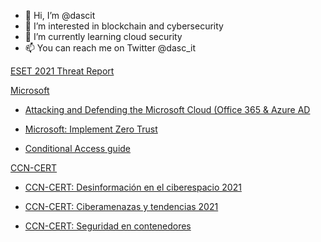 - 👋 Hi, I’m @dascit
- 👀 I’m interested in blockchain and cybersecurity
- 🌱 I’m currently learning cloud security
- 📫 You can reach me on Twitter @dasc_it

<!---
dascit/dascit is a ✨ special ✨ repository because its `README.md` (this file) appears on your GitHub profile.
You can click the Preview link to take a look at your changes.
--->

[ESET 2021 Threat Report](https://cvws.icloud-content.com/B/AZrBXfNXM5LfxfbaSZvfSyD3FXXTAdTRbcY1UpEc3TdTdoXZKPMOWx9_/_ESET_THREAT_REPORT_T2_2021_1634059002.pdf?o=AvODGpm_2kN_it3k-lfhXTKlpIvy14LLvZPNDWpd6oXa&v=1&x=3&a=CAogZRisCCC0-44NUapRk72RkBqsAd0WoKxJmQRgYHZMBywSbxDb_e7A5C8Y-_SlweQvIgEAUgT3FXXTWgQOWx9_aiey9ANNBfh6HhQrHqeE6TSC6Zr1k2P3naN91mDV1OFYn5wL91IkM8hyJ2lw-pvdz-bBY7dXFPTZYUy-H2SFZ6BoLIYu--eDBFeE0Ch4-i5SlQ&e=1641888184&fl=&r=2d9b83d5-1f60-4e61-8c37-2c7550be924e-1&k=ZzftZvtsyMUmrk0r6HvLeQ&ckc=com.apple.clouddocs&ckz=com.apple.CloudDocs&p=60&s=s1sXVRd52ApBj7DzHDLknFI_RrQ&cd=i)

[Microsoft](https://docs.microsoft.com/en-us/azure/?product=popular)
- [Attacking and Defending the Microsoft Cloud (Office 365 & Azure AD](https://cvws.icloud-content.com/B/AUEFtJPdoDAXXLPD9aBpUZL5kw38AUyzciDEb7EJhQfwTW_gUfjcNYLb/Attacking_Defending_the_Microsoft_Cloud_1634055871.pdf?o=AqP0iIYR3nVTSDFwMcwh2-uzTCsZToc2LZYHfPrN9RsO&v=1&x=3&a=CAogKgCrUFaZpsBX7g7y9dZnlC9zN6vmH6yYvK0jtgTMFesSbxCx-6LC5C8Y0fLZwuQvIgEAUgT5kw38WgTcNYLbaidJnDnAep7ZTPLRSzlED-L5PnELopj-uINL0tVkTWbCezOLW5jTWQdyJ8laaf4JBoqGb8pxas57DVbvjYuqrU_KOrllWFb1TLI6vVT5u_N-Dg&e=1641891133&fl=&r=c14b188e-77f5-4b69-95ad-1032c7c5f710-1&k=3TKUhUAYe_Qy84j6FKrCYw&ckc=com.apple.clouddocs&ckz=com.apple.CloudDocs&p=60&s=ygZGurZGPNkZbPr9zzts-saA2js&cd=i)

- [Microsoft: Implement Zero Trust](https://docs.microsoft.com/es-es/microsoft-365/security/microsoft-365-zero-trust?view=o365-worldwide)
- [Conditional Access guide](https://cvws.icloud-content.com/B/AbpvPUIp8AODvMMj1K2MI8uFfAxyAZISZtrBoTdlsWa_cj366cB5HFe2/Conditional_Access_Guidance_December_2021_1638637662.pdf?o=AtvHfkgxYtnvIb3YzBiyZL7n4D8S9jS6WOQ-w4_aSwZz&v=1&x=3&a=CAog_Gmm9EKDMiGePoB9dihbX4giIh2SplFNGEZfv6KNQPwSbxDLoszC5C8Y65mDw-QvIgEAUgSFfAxyWgR5HFe2aic21xVMJNMovVEaOfjwVD_bsqcsTLmAQ_cngozHbSRCZmZzzb93y4hyJ3WFDN4CmFO2O3kGecowwlWY-fARX0lrmFgeywsuLbw_-ofaPMyvug&e=1641891810&fl=&r=a0305fca-1954-4352-a555-ce4556f80afc-1&k=mEVaKrvKnf8NafoIsClEAw&ckc=com.apple.clouddocs&ckz=com.apple.CloudDocs&p=60&s=60Lg2AwbgpPF-vh2sJy5-6bAjOI&cd=i)

[CCN-CERT](https://www.ccn-cert.cni.es/)
- [CCN-CERT: Desinformación en el ciberespacio 2021](https://cvws.icloud-content.com/B/AZwczCTtJTmIDphJg-tH65KlNPVfAVuTUb8KApNL1BDEnEYwXsyX-z7p/CCN-CERT_BP_13_DesinformaciA%CC%83%C2%B3n+en+el+Ciberespacio.pdf?o=AiGASz5nuEh8yn1RAt4L96c1fXVbAkZOC42Zm8grU4me&v=1&x=3&a=CAogn2utilDeZdEB9kCSCQVJZS5GHTkA8PRe5AszBjyxELESbxDc8a7C5C8Y_OjlwuQvIgEAUgSlNPVfWgSX-z7paic7XU3rWIFC86PcGSTIU0LWzpw35NnJ6prXDn7szuirJKWiSZ4PR1JyJ6_N3YDrSqU3cbnLmfFr-_wN_kb54z4IPdvuPtSqeMc6dsPf8J4K6Q&e=1641891329&fl=&r=6eee33ab-139a-416f-b298-4ec6ea7866b2-1&k=ZVYUh1c9M6yZ5XpmrczBNA&ckc=com.apple.clouddocs&ckz=com.apple.CloudDocs&p=60&s=t9hUnERABUjp1swoUtGNE3oXGvM&cd=i)

- [CCN-CERT: Ciberamenazas y tendencias 2021](https://cvws.icloud-content.com/B/AXrnYYvwiTUbbY94OsDkaqyV0cLQAe2VmOYF690L8ZKflAESGEGp-JEk/CCN-CERT+IA+13-21_Ciberamenazas+y+Tendencias+2021.pdf?o=AmWg9N1J-WicF_igRH2Hpl_x2USudeRK_1ss0O-ha9Iu&v=1&x=3&a=CAogbS6OR23reaH5eYVUrNMiaWKhABzzH981kLFP6TorV-ISbxDWlrbC5C8Y9o3twuQvIgEAUgSV0cLQWgSp-JEkaiclI7xHg0tbJv3yXvFeKUW5llTSbj0oaMWP59TKLa47Z9AZA_d3AnhyJwHeddkQnbcA0CM0PH_befOCFg4E5RJ8uc6tBcww_d87LAo4G6c-gg&e=1641891448&fl=&r=e7474674-029d-4bf3-91af-195369c79b19-1&k=LkAxxixbo4ui-U0vh157IQ&ckc=com.apple.clouddocs&ckz=com.apple.CloudDocs&p=60&s=EwYB7qnJyHsaQ01xWkAmbYJIPv0&cd=i)

- [CCN-CERT: Seguridad en contenedores](https://cvws.icloud-content.com/B/AYCUimtizzGBupLzU_2A46Tl6igfAQE4WkiF9Qya0oBBVZcLCQIbkMe-/CCN-STIC-652A+Seguridad+en+contenedores.pdf?o=AoOnEGofVyW6227iV0djaM17lYoQ3W39usDHV-pbuHsu&v=1&x=3&a=CAogRB3xbui45jBYluFwhd1G4pJAmAI-MNVmkJogMOxUGukSbxDk9cbC5C8YhO39wuQvIgEAUgTl6igfWgQbkMe-aifGBnu6N2t7rZvJgqCXsQyUbz_62OCKtm-CkgueTzr5QbdidwcGVJRyJz45x_YGw_QmpjxEuJGALJdkujidJdhlm6F2CKMshDSt8MVJ0bxswA&e=1641891722&fl=&r=997914d8-72c8-45ca-9228-0b42089ecf9d-1&k=FPa7u2RzDR3omB2SfbyctA&ckc=com.apple.clouddocs&ckz=com.apple.CloudDocs&p=60&s=MoK2msNVnunNrjKzy1-vHGqFyEY&cd=i)

